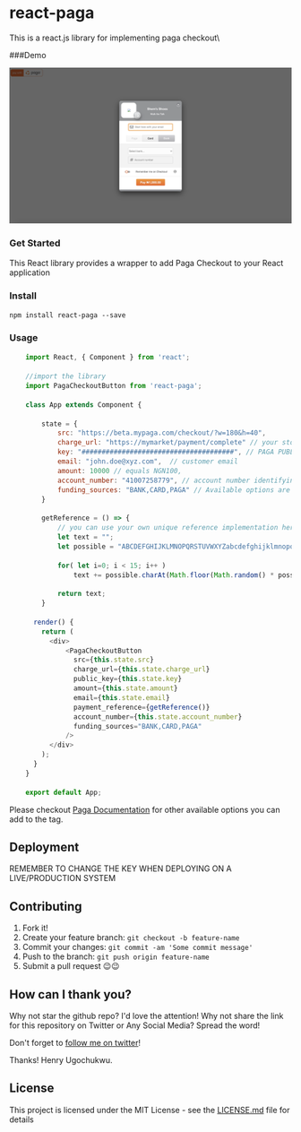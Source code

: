 # react-paga

This is a react.js library for implementing paga checkout\

###Demo

![Alt text](ReactApp.png?raw=true "Demo Image")

### Get Started

This React library provides a wrapper to add Paga Checkout to your React application

### Install
```
npm install react-paga --save 
```

### Usage

```javascript
    import React, { Component } from 'react';

    //import the library
    import PagaCheckoutButton from 'react-paga';
    
    class App extends Component {
    
    	state = {
            src: "https://beta.mypaga.com/checkout/?w=180&h=40",
            charge_url: "https://mymarket/payment/complete" // your store url for payment verification
    		key: "######################################", // PAGA PUBLIC KEY
    		email: "john.doe@xyz.com",  // customer email
    		amount: 10000 // equals NGN100,
            account_number: "41007258779", // account number identifying customer on the merchant's system.
            funding_sources: "BANK,CARD,PAGA" // Available options are CARD, BANK and PAGA.
    	}
    
    	getReference = () => {
    		// you can use your own unique reference implementation here
    		let text = "";
    		let possible = "ABCDEFGHIJKLMNOPQRSTUVWXYZabcdefghijklmnopqrstuvwxyz0123456789-.=";
    
    		for( let i=0; i < 15; i++ )
    			text += possible.charAt(Math.floor(Math.random() * possible.length));
    
    		return text;
    	}
    
      render() {
        return (
          <div> 
              <PagaCheckoutButton
                src={this.state.src}
                charge_url={this.state.charge_url}
                public_key={this.state.key}
                amount={this.state.amount}
                email={this.state.email}
                payment_reference={getReference()}
                account_number={this.state.account_number}
                funding_sources="BANK,CARD,PAGA" 
              />
          </div>
        );
      }
    }
    
    export default App;
```

Please checkout [Paga Documentation](https://developer-docs.paga.com/docs/paga-checkout) for other available options you can add to the tag.

## Deployment
REMEMBER TO CHANGE THE KEY WHEN DEPLOYING ON A LIVE/PRODUCTION SYSTEM

## Contributing
1. Fork it!
2. Create your feature branch: `git checkout -b feature-name`
3. Commit your changes: `git commit -am 'Some commit message'`
4. Push to the branch: `git push origin feature-name`
5. Submit a pull request 😉😉

## How can I thank you?

Why not star the github repo? I'd love the attention! Why not share the link for this repository on Twitter or Any Social Media? Spread the word!

Don't forget to [follow me on twitter](https://twitter.com/_impact_dev)!

Thanks!
Henry Ugochukwu.

## License
This project is licensed under the MIT License - see the [LICENSE.md](LICENSE.md) file for details
